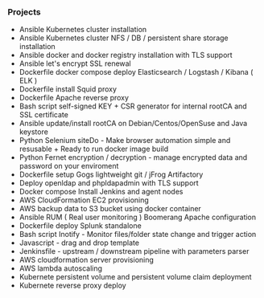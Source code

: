 ### Projects

* Ansible Kubernetes cluster installation 
* Ansible Kubernetes cluster NFS / DB / persistent share storage installation 
* Ansible docker and docker registry installation with TLS support
* Ansible let's encrypt SSL renewal
* Dockerfile docker compose deploy Elasticsearch / Logstash / Kibana ( ELK )
* Dockerfile install Squid proxy
* Dockerfile Apache reverse proxy
* Bash script self-signed KEY + CSR generator for internal rootCA and SSL certificate
* Ansible update/install rootCA on Debian/Centos/OpenSuse and Java keystore
* Python Selenium siteDo - Make browser automation simple and resusable + Ready to run docker image build
* Python Fernet encryption / decryption - manage encrypted data and password on your enviroment
* Dockerfile setup Gogs lightweight git / jFrog Artifactory
* Deploy openldap and phpldapadmin with TLS support
* Docker compose Install Jenkins and agent nodes
* AWS CloudFormation EC2 provisioning
* AWS backup data to S3 bucket using docker container
* Ansible RUM ( Real user monitoring ) Boomerang Apache configuration
* Dockerfile deploy Splunk standalone
* Bash script Inotify - Monitor files/folder state change and trigger action
* Javascript - drag and drop template
* Jenkinsfile - upstream / downstream pipeline with parameters parser
* AWS cloudformation server provisioning
* AWS lambda autoscaling
* Kubernete persistent volume and persistent volume claim deployment
* Kubernete reverse proxy deploy

